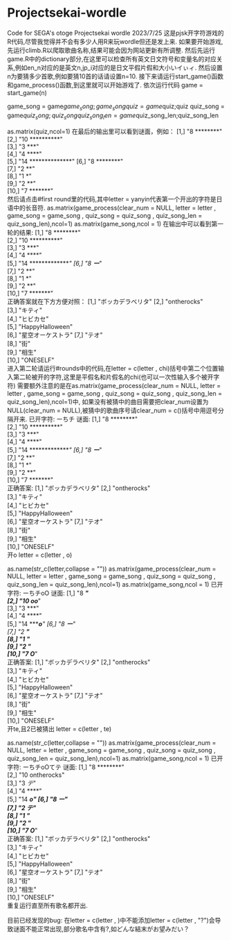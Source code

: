 # Projectsekai-wordle
Code for SEGA's otoge Projectsekai wordle
2023/7/25
这是pjsk开字符游戏的R代码,尽管我觉得并不会有多少人用R来玩wordle但还是发上来.
如果要开始游戏,先运行climb.R以爬取歌曲名称,结果可能会因为网站更新有所调整.
然后先运行game.R中的dictionary部分,在这里可以检查所有英文日文符号和变量名的对应关系,例如en_n对应的是英文n,jp_i对应的是日文平假片假和大小いイぃィ.
然后设置n为要猜多少首歌,例如要猜10首的话请设置n=10.
接下来请运行start_game()函数和game_process()函数,到这里就可以开始游戏了.
依次运行代码
game = start_game(n)

game_song = game$game_song;game_song
quiz = game$quiz;quiz
quiz_song = game$quiz_song;quiz_song
quiz_song_len = game$quiz_song_len;quiz_song_len

as.matrix(quiz,ncol=1)
在最后的输出里可以看到谜面，例如：
 [1,] "8 ********"       
 [2,] "10 **********"    
 [3,] "3 ***"            
 [4,] "4 ****"           
 [5,] "14 **************"
 [6,] "8 ********"       
 [7,] "2 **"             
 [8,] "1 *"              
 [9,] "2 **"             
[10,] "7 *******"        
然后请点击#first round里的代码,其中letter = yanyin代表第一个开出的字符是日语中的长音符.
as.matrix(game_process(clear_num = NULL, letter = letter , game_song = game_song , quiz_song = quiz_song , quiz_song_len = quiz_song_len),ncol=1)
as.matrix(game_song,ncol = 1)
在输出中可以看到第一轮的结果:
 [1,] "8 ********"       
 [2,] "10 **********"    
 [3,] "3 ***"            
 [4,] "4 ****"           
 [5,] "14 **************"
 [6,] "8 ***ー****"      
 [7,] "2 **"             
 [8,] "1 *"              
 [9,] "2 **"             
[10,] "7 *******"        
正确答案就在下方方便对照：
 [1,] "ボッカデラベリタ"
 [2,] "ontherocks"      
 [3,] "キティ"          
 [4,] "ヒビカセ"        
 [5,] "HappyHalloween"  
 [6,] "星空オーケストラ"
 [7,] "テオ"            
 [8,] "街"              
 [9,] "相生"            
[10,] "ONESELF"       
进入第二轮请运行#rounds中的代码,在letter = c(letter , chi)括号中第二个位置输入第二轮被开的字符,这里是平假名和片假名的chi(也可以一次性输入多个被开字符)
需要额外注意的是在as.matrix(game_process(clear_num = NULL, letter = letter , game_song = game_song , quiz_song = quiz_song , quiz_song_len = quiz_song_len),ncol=1)中,
如果没有被猜中的曲目需要把clear_num设置为NULL(clear_num = NULL),被猜中的歌曲序号请clear_num = c()括号中用逗号分隔开来.
已开字符:
ーちチ
谜面:
 [1,] "8 ********"       
 [2,] "10 **********"    
 [3,] "3 ***"            
 [4,] "4 ****"           
 [5,] "14 **************"
 [6,] "8 ***ー****"      
 [7,] "2 **"             
 [8,] "1 *"              
 [9,] "2 **"             
[10,] "7 *******"         
正确答案:
 [1,] "ボッカデラベリタ"
 [2,] "ontherocks"      
 [3,] "キティ"          
 [4,] "ヒビカセ"        
 [5,] "HappyHalloween"  
 [6,] "星空オーケストラ"
 [7,] "テオ"            
 [8,] "街"              
 [9,] "相生"            
[10,] "ONESELF"       
开o
letter = c(letter , o)

as.name(str_c(letter,collapse = ""))
as.matrix(game_process(clear_num = NULL, letter = letter , game_song = game_song , quiz_song = quiz_song , quiz_song_len = quiz_song_len),ncol=1)
as.matrix(game_song,ncol = 1)
已开字符:
ーちチoO
谜面:
 [1,] "8 ********"       
 [2,] "10 o*****o***"    
 [3,] "3 ***"            
 [4,] "4 ****"           
 [5,] "14 *********o****"
 [6,] "8 ***ー****"      
 [7,] "2 **"             
 [8,] "1 *"              
 [9,] "2 **"             
[10,] "7 O******"     
正确答案:
 [1,] "ボッカデラベリタ"
 [2,] "ontherocks"      
 [3,] "キティ"          
 [4,] "ヒビカセ"        
 [5,] "HappyHalloween"  
 [6,] "星空オーケストラ"
 [7,] "テオ"            
 [8,] "街"              
 [9,] "相生"            
[10,] "ONESELF"      
开te,且2已被猜出
letter = c(letter , te)

as.name(str_c(letter,collapse = ""))
as.matrix(game_process(clear_num = NULL, letter = letter , game_song = game_song , quiz_song = quiz_song , quiz_song_len = quiz_song_len),ncol=1)
as.matrix(game_song,ncol = 1)
已开字符:
ーちチoOてテ
谜面:
 [1,] "8 ********"       
 [2,] "10 ontherocks"    
 [3,] "3 *テ*"           
 [4,] "4 ****"           
 [5,] "14 *********o****"
 [6,] "8 ***ー****"      
 [7,] "2 テ*"            
 [8,] "1 *"              
 [9,] "2 **"             
[10,] "7 O******"    
正确答案:
 [1,] "ボッカデラベリタ"
 [2,] "ontherocks"      
 [3,] "キティ"          
 [4,] "ヒビカセ"        
 [5,] "HappyHalloween"  
 [6,] "星空オーケストラ"
 [7,] "テオ"            
 [8,] "街"              
 [9,] "相生"            
[10,] "ONESELF"       
重复运行直至所有歌名都开出.


目前已经发现的bug:
在letter = c(letter , )中不能添加letter = c(letter , "?")会导致谜面不能正常出现,部分歌名中含有?,如どんな結末がお望みだい？
